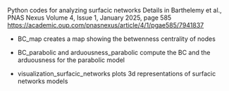 Python codes for analyzing surfacic networks 
Details in Barthelemy et al., PNAS Nexus Volume 4, Issue 1, January 2025, page 585
https://academic.oup.com/pnasnexus/article/4/1/pgae585/7941837

- BC_map creates a map showing the betwenness centrality of nodes 

- BC_parabolic and arduousness_parabolic compute the BC and the arduousness for the parabolic model

- visualization_surfacic_networks plots 3d representations of surfacic networks models

